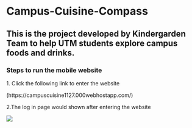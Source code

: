 # Campus-Cuisine-Compass
## This is the project developed by Kindergarden Team to help UTM students explore campus foods and drinks.
### Steps to run the mobile website
<p>1. Click the following link to enter the website</p>    (https://campuscuisine1127.000webhostapp.com/)
<p>2.The log in page would shown after entering the website</p>
 <img src="https://private-user-images.githubusercontent.com/150251887/287508782-338c1ca3-ba34-4b9d-b5b1-99ca33161f36.png?jwt=eyJhbGciOiJIUzI1NiIsInR5cCI6IkpXVCJ9.eyJpc3MiOiJnaXRodWIuY29tIiwiYXVkIjoicmF3LmdpdGh1YnVzZXJjb250ZW50LmNvbSIsImtleSI6ImtleTEiLCJleHAiOjE3MDE1OTY3MTEsIm5iZiI6MTcwMTU5NjQxMSwicGF0aCI6Ii8xNTAyNTE4ODcvMjg3NTA4NzgyLTMzOGMxY2EzLWJhMzQtNGI5ZC1iNWIxLTk5Y2EzMzE2MWYzNi5wbmc_WC1BbXotQWxnb3JpdGhtPUFXUzQtSE1BQy1TSEEyNTYmWC1BbXotQ3JlZGVudGlhbD1BS0lBSVdOSllBWDRDU1ZFSDUzQSUyRjIwMjMxMjAzJTJGdXMtZWFzdC0xJTJGczMlMkZhd3M0X3JlcXVlc3QmWC1BbXotRGF0ZT0yMDIzMTIwM1QwOTQwMTFaJlgtQW16LUV4cGlyZXM9MzAwJlgtQW16LVNpZ25hdHVyZT0xNjFmNjVjNTI3MzUwZmQwYThiN2UzYjBiNWM4ZTAyZmExNDUxZDAyMGNhMDI5NjBjNjg0ODIyNzAxNDI2YWRmJlgtQW16LVNpZ25lZEhlYWRlcnM9aG9zdCZhY3Rvcl9pZD0wJmtleV9pZD0wJnJlcG9faWQ9MCJ9.3hVOl97CGQZauGLNUQB1GwDp3rLOpmn2bHrCCP_YxbQ">

